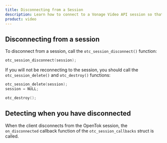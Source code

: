 ```yaml
--- 
title: Disconnecting from a Session 
description: Learn how to connect to a Vonage Video API session so that participants can use audio, video, and messaging functionality in your Linux application.
product: video 
---
```


## Disconnecting from a session

To disconnect from a session, call the `otc_session_disconnect()` function:

```c
otc_session_disconnect(session);
```

If you will not be reconnecting to the session, you should call the `otc_session_delete()` and `otc_destroy()` functions:

```c
otc_session_delete(session);
session = NULL;

otc_destroy();
```

## Detecting when you have disconnected

When the client disconnects from the OpenTok session, the `on_disconnected` callback function of the `otc_session_callbacks` struct is called.
